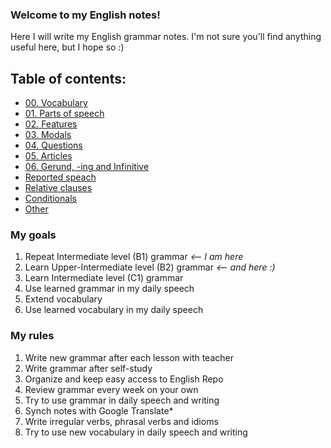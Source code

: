 ### Welcome to my English notes!

Here I will write my English grammar notes.
I'm not sure you'll find anything useful here, but I hope so :)

## Table of contents:
 - [00. Vocabulary](00-vocabulary/)
 - [01. Parts of speech](01-parts-of-speech/)
 - [02. Features](02-features/)
 - [03. Modals](03-modals/)
 - [04. Questions](04-questions/)
 - [05. Articles](05-articles/)
 - [06. Gerund, -ing and Infinitive](06-gerund-ing-infinitive/)
 - [Reported speach](reported-speach/)
 - [Relative clauses](relative-clauses/)
 - [Conditionals](conditionals/)
 - [Other](other/)
 
### My goals
1. Repeat Intermediate level (B1) grammar _<-- I am here_
2. Learn Upper-Intermediate level (B2) grammar _<-- and here :)_
3. Learn Intermediate level (C1) grammar
4. Use learned grammar in my daily speech
5. Extend vocabulary 
6. Use learned vocabulary in my daily speech

### My rules
1. Write new grammar after each lesson with teacher
2. Write grammar after self-study
3. Organize and keep easy access to English Repo
4. Review grammar every week on your own
5. Try to use grammar in daily speech and writing
6. Synch notes with Google Translate*
7. Write irregular verbs, phrasal verbs and idioms
8. Try to use new vocabulary in daily speech and writing
